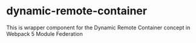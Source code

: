 # dynamic-remote-container
This is wrapper component for the Dynamic Remote Container concept in Webpack 5 Module Federation 

